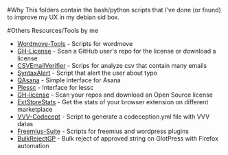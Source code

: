 #Why
This folders contain the bash/python scripts that I've done (or found) to improve my UX in my debian sid box.  

#Others Resources/Tools by me

* [Wordmove-Tools](https://github.com/Mte90/Wordmove-Tools) - Scripts for wordmove
* [GH-License](https://github.com/Mte90/GH-License) - Scan a GitHub user's repo for the license or download a license
* [CSVEmailVerifier](https://github.com/CodeAtCode/CSVEmailVerifier) - Scrips for analyze csv that contain many emails
* [SyntaxAlert](https://github.com/Mte90/SyntaxAlert) - Script that alert the user about typo 
* [QAsana](https://github.com/Mte90/QAsana) - Simple interface for Asana
* [Plessc](https://github.com/Mte90/Plessc) - Interface for lessc
* [GH-license](https://github.com/Mte90/GH-License) - Scan your repos and download an Open Source license
* [ExtStoreStats](https://github.com/Mte90/ExtStoreStats) - Get the stats of your browser extension on different marketplace
* [VVV-Codecept](https://github.com/Mte90/VVV-Codecept) - Script to generate a codeception.yml file with VVV datas
* [Freemius-Suite](https://github.com/CodeAtCode/freemius-suite) - Scripts for freemius and wordpress plugins
* [BulkRejectGP](https://github.com/Mte90/BulkRejectGP) - Bulk reject of approved string on GlotPress with Firefox automation